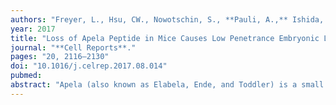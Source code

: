 ```yaml
---
authors: "Freyer, L., Hsu, CW., Nowotschin, S., **Pauli, A.,** Ishida, J., Kuba, K., Fukamizu, A., Schier, AF., Hoodless, PA., Dickinson, ME., Hadjantonakis, AK."
year: 2017
title: "Loss of Apela Peptide in Mice Causes Low Penetrance Embryonic Lethality and Defects in Early Mesodermal Derivatives"
journal: "**Cell Reports**."
pages: "20, 2116–2130"
doi: "10.1016/j.celrep.2017.08.014"
pubmed: 
abstract: "Apela (also known as Elabela, Ende, and Toddler) is a small signaling peptide that activates the G-protein-coupled receptor Aplnr to stimulate cell migration during zebrafish gastrulation. Here, using CRISPR/ Cas9 to generate a null, reporter-expressing allele, we study the role of Apela in the developing mouse embryo. We found that loss of Apela results in low-penetrance cardiovascular defects that manifest after the onset of circulation. Three-dimensional micro-computed tomography revealed a higher penetrance of vascular remodeling defects, from which some mutants recover, and identified extraembryonic anomalies as the earliest morphological distinction in Apela mutant embryos. Transcriptomics at late gastrulation identified aberrant upregulation of erythroid and myeloid markers in mutant embryos prior to the appearance of physical malformations. Double-mutant analyses showed that loss of Apela signaling impacts early Aplnr-expressing mesodermal populations independently of the alternative ligand Apelin, leading to lethal cardiac defects in some Apela null embryos."
---
```

